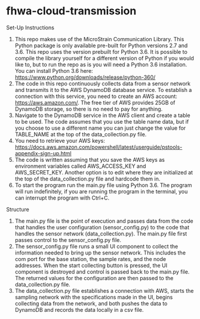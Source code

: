 # fhwa-cloud-transmission

Set-Up Instructions

1. This repo makes use of the MicroStrain Communication Library. This Python package is only available pre-built for Python versions 2.7 and 3.6. This repo uses the version prebuilt for Python 3.6. It is possible to compile the library yourself for a different version of Python if you would like to, but to run the repo as is you will need a Python 3.6 installation. You can install Python 3.6 here: https://www.python.org/downloads/release/python-360/
2. The code in this repo continuously collects data from a sensor network and transmits it to the AWS DynamoDB database service. To establish a connection with this service, you need to create an AWS account: https://aws.amazon.com/. The free tier of AWS provides 25GB of DynamoDB storage, so there is no need to pay for anything.
3. Navigate to the DynamoDB service in the AWS client and create a table to be used. The code assumes that you use the table name data, but if you choose to use a different name you can just change the value for TABLE_NAME at the top of the data_collection.py file.
4. You need to retrieve your AWS keys: https://docs.aws.amazon.com/powershell/latest/userguide/pstools-appendix-sign-up.html
5. The code is written assuming that you save the AWS keys as environment variables called AWS_ACCESS_KEY and AWS_SECRET_KEY. Another option is to edit where they are initialized at the top of the data_collection.py file and hardcode them in. 
6. To start the program run the main.py file using Python 3.6. The program will run indefinitely, if you are running the program in the terminal, you can interrupt the program with Ctrl+C. 

Structure

1. The main.py file is the point of execution and passes data from the code that handles the user configuration (sensor_config.py) to the code that handles the sensor network (data_collection.py). The main.py file first passes control to the sensor_config.py file.
2. The sensor_config.py file runs a small UI component to collect the information needed to bring up the sensor network. This includes the com port for the base station, the sample rates, and the node addresses. When the start collecting button is pressed, the UI component is destroyed and control is passed back to the main.py file. The returned values for the configuration are then passed to the data_collection.py file.
3. The data_collection.py file establishes a connection with AWS, starts the sampling network with the specifications made in the UI, begins collecting data from the network, and both pushes the data to DynamoDB and records the data locally in a csv file. 

